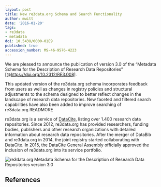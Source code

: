 ```yaml
---
layout: post
title: New re3data.org Schema and Search Functionality
author: mwitt
date: '2016-01-20'
tags:
- re3data
- metadata
doi: 10.5438/0000-01E9
published: true
accession_number: MS-46-9576-4223
---
```

We are pleased to announce the publication of version 3.0 of the “Metadata Schema for the Description of Research Data Repositories” [@https://doi.org/10.2312/RE3.008].

This updated version of the re3data.org schema incorporates feedback from users as well as changes in registry policies and structural adjustments to the schema designed to better reflect changes in the landscape of research data repositories. New faceted and filtered search capabilities have also been added to improve searching of re3data.org.READMORE

re3data.org is a service of [DataCite](http://datacite.org), listing over 1.400 research data repositories. Since 2012, re3data.org has provided researchers, funding bodies, publishers and other research organizations with detailed information about research data repositories. After the merger of DataBib and re3data.org in 2014, the joint registry started collaborating with DataCite. In 2015, the DataCite General Assembly officially approved the inclusion of re3data.org into its service portfolio.

![re3data.org Metadata Schema for the Description of Research Data Repositories version 3.0](/images/2016/01/web.png)

## References
